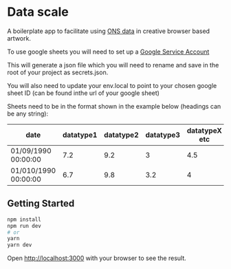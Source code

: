 # Data scale

A boilerplate app to facilitate using [ONS data](https://www.ons.gov.uk/) in creative browser based artwork.

To use google sheets you will need to set up a [Google Service Account](https://theoephraim.github.io/node-google-spreadsheet/#/getting-started/authentication?id=service-account)

This will generate a json file which you will need to rename and save in the root of your project as secrets.json.

You will also need to update your env.local to point to your chosen google sheet ID (can be found inthe url of your google sheet)

Sheets need to be in the format shown in the example below (headings can be any string):

|date|datatype1|datatype2|datatype3|datatypeX etc|
|---|---|---|---|---|
| 01/09/1990 00:00:00 | 7.2  | 9.2  | 3  |  4.5 |
| 01/010/1990 00:00:00 | 6.7  | 9.8  | 3.2  |  4 |




## Getting Started

```bash
npm install
npm run dev
# or
yarn
yarn dev
```

Open [http://localhost:3000](http://localhost:3000) with your browser to see the result.
